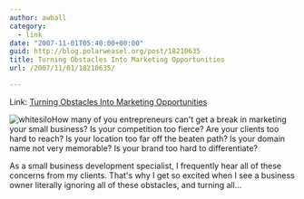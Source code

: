 ```yaml
---
author: awball
category:
  - link
date: "2007-11-01T05:40:00+00:00"
guid: http://blog.polarweasel.org/post/18210635
title: Turning Obstacles Into Marketing Opportunities
url: /2007/11/01/18210635/

---
```

Link: [Turning Obstacles Into Marketing Opportunities](http://feeds.feedburner.com/~r/BusinessOpportunitiesAndIdeas/~3/178177382/turning-obstacles-into-marketing-opportunities)

![whitesilo](http://www.businessopportunitiesandideas.co.uk/wp-content/uploads/2007/11/whitesilo.jpg)How many of you entrepreneurs can't get a break in marketing your small business? Is your competition too fierce? Are your clients too hard to reach? Is your location too far off the beaten path? Is your domain name not very memorable? Is your brand too hard to differentiate?

As a small business development specialist, I frequently hear all of these concerns from my clients. That's why I get so excited when I see a business owner literally ignoring all of these obstacles, and turning all…
